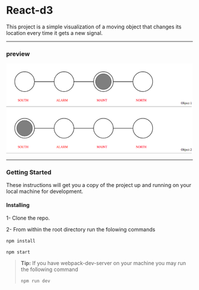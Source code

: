 React-d3
===

This project is a simple visualization of a moving object that changes its location every time it gets a new signal.

----------
### preview

![ScreenShot](https://raw.githubusercontent.com/farahamawi/react-d3/master/public/home1.2.png)

----------

### Getting Started

These instructions will get you a copy of the project up and running on your local machine for development.

#### Installing

1-  Clone the repo.

2-  From within the root directory run the folowing commands
```
npm install
```
```
npm start
```

> **Tip:** If you have webpack-dev-server on your machine you may run the following command
> ```
> npm run dev
> ```